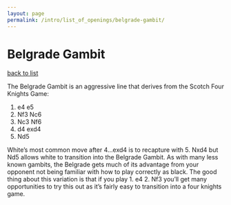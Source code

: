 ```yaml
---
layout: page
permalink: /intro/list_of_openings/belgrade-gambit/
---
```


# Belgrade Gambit

[back to list](../../list_of_openings)



The Belgrade Gambit is an aggressive line that derives from the Scotch Four Knights Game:

1. e4 e5
2. Nf3 Nc6
3. Nc3 Nf6
4. d4 exd4
5. Nd5

White’s most common move after 4…exd4 is to recapture with 5. Nxd4 but Nd5 allows white to transition into the Belgrade Gambit. As with many less known gambits, the Belgrade gets much of its advantage from your opponent not being familiar with how to play correctly as black. The good thing about this variation is that if you play 1. e4 2. Nf3 you’ll get many opportunities to try this out as it’s fairly easy to transition into a four knights game.




